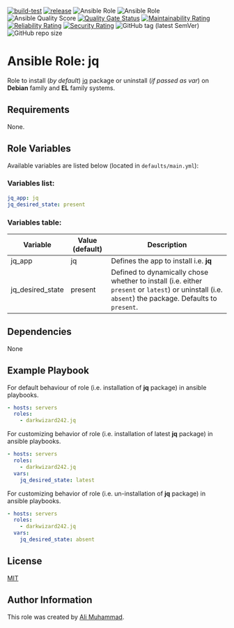 [![build-test](https://github.com/darkwizard242/ansible-role-jq/workflows/build-and-test/badge.svg?branch=master)](https://github.com/darkwizard242/ansible-role-jq/actions?query=workflow%3Abuild-and-test) [![release](https://github.com/darkwizard242/ansible-role-jq/workflows/release/badge.svg)](https://github.com/darkwizard242/ansible-role-jq/actions?query=workflow%3Arelease) ![Ansible Role](https://img.shields.io/ansible/role/49017?color=dark%20green) ![Ansible Role](https://img.shields.io/ansible/role/d/49017?color=dark&style=flat-square) ![Ansible Quality Score](https://img.shields.io/ansible/quality/49017?label=ansible%20quality%20score) [![Quality Gate Status](https://sonarcloud.io/api/project_badges/measure?project=ansible-role-jq&metric=alert_status)](https://sonarcloud.io/dashboard?id=ansible-role-jq) [![Maintainability Rating](https://sonarcloud.io/api/project_badges/measure?project=ansible-role-jq&metric=sqale_rating)](https://sonarcloud.io/dashboard?id=ansible-role-jq) [![Reliability Rating](https://sonarcloud.io/api/project_badges/measure?project=ansible-role-jq&metric=reliability_rating)](https://sonarcloud.io/dashboard?id=ansible-role-jq) [![Security Rating](https://sonarcloud.io/api/project_badges/measure?project=ansible-role-jq&metric=security_rating)](https://sonarcloud.io/dashboard?id=ansible-role-jq) ![GitHub tag (latest SemVer)](https://img.shields.io/github/tag/darkwizard242/ansible-role-jq?label=release) ![GitHub repo size](https://img.shields.io/github/repo-size/darkwizard242/ansible-role-jq?color=orange&style=flat-square)

# Ansible Role: jq

Role to install (_by default_) [jq](https://github.com/stedolan/jq) package or uninstall (_if passed as var_) on **Debian** family and **EL** family systems.

## Requirements

None.

## Role Variables

Available variables are listed below (located in `defaults/main.yml`):

### Variables list:

```yaml
jq_app: jq
jq_desired_state: present
```

### Variables table:

Variable         | Value (default) | Description
---------------- | --------------- | ----------------------------------------------------------------------------------------------------------------------------------------------------
jq_app           | jq              | Defines the app to install i.e. **jq**
jq_desired_state | present         | Defined to dynamically chose whether to install (i.e. either `present` or `latest`) or uninstall (i.e. `absent`) the package. Defaults to `present`.

## Dependencies

None

## Example Playbook

For default behaviour of role (i.e. installation of **jq** package) in ansible playbooks.

```yaml
- hosts: servers
  roles:
    - darkwizard242.jq
```

For customizing behavior of role (i.e. installation of latest **jq** package) in ansible playbooks.

```yaml
- hosts: servers
  roles:
    - darkwizard242.jq
  vars:
    jq_desired_state: latest
```

For customizing behavior of role (i.e. un-installation of **jq** package) in ansible playbooks.

```yaml
- hosts: servers
  roles:
    - darkwizard242.jq
  vars:
    jq_desired_state: absent
```

## License

[MIT](https://github.com/darkwizard242/ansible-role-jq/blob/master/LICENSE)

## Author Information

This role was created by [Ali Muhammad](https://www.linkedin.com/in/ali-muhammad-759791130/).
